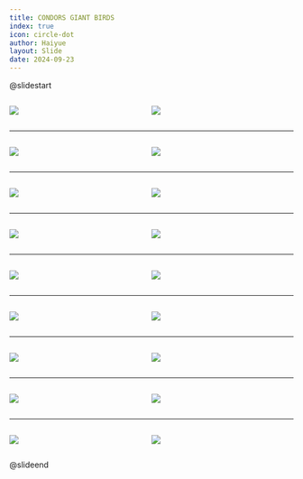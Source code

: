 ```yaml
---
title: CONDORS GIANT BIRDS
index: true
icon: circle-dot
author: Haiyue
layout: Slide
date: 2024-09-23
---
```

 
@slidestart

<div style="display:flex">
<div style="flex:1">

![](/reading/english/Level-S/CONDORS%20GIANT%20BIRDS/001.webp)
</div>
<div style="flex:1">

![](/reading/english/Level-S/CONDORS%20GIANT%20BIRDS/002.webp)
</div>
</div>

---

<div style="display:flex">
<div style="flex:1">

![](/reading/english/Level-S/CONDORS%20GIANT%20BIRDS/003.webp)
</div>
<div style="flex:1">

![](/reading/english/Level-S/CONDORS%20GIANT%20BIRDS/004.webp)
</div>
</div>

---

<div style="display:flex">
<div style="flex:1">

![](/reading/english/Level-S/CONDORS%20GIANT%20BIRDS/005.webp)
</div>
<div style="flex:1">

![](/reading/english/Level-S/CONDORS%20GIANT%20BIRDS/006.webp)
</div>
</div>

---

<div style="display:flex">
<div style="flex:1">

![](/reading/english/Level-S/CONDORS%20GIANT%20BIRDS/007.webp)
</div>
<div style="flex:1">

![](/reading/english/Level-S/CONDORS%20GIANT%20BIRDS/008.webp)
</div>
</div>

---

<div style="display:flex">
<div style="flex:1">

![](/reading/english/Level-S/CONDORS%20GIANT%20BIRDS/009.webp)
</div>
<div style="flex:1">

![](/reading/english/Level-S/CONDORS%20GIANT%20BIRDS/010.webp)
</div>
</div>

---

<div style="display:flex">
<div style="flex:1">

![](/reading/english/Level-S/CONDORS%20GIANT%20BIRDS/011.webp)
</div>
<div style="flex:1">

![](/reading/english/Level-S/CONDORS%20GIANT%20BIRDS/012.webp)
</div>
</div>

---

<div style="display:flex">
<div style="flex:1">

![](/reading/english/Level-S/CONDORS%20GIANT%20BIRDS/013.webp)
</div>
<div style="flex:1">

![](/reading/english/Level-S/CONDORS%20GIANT%20BIRDS/014.webp)
</div>
</div>

---

<div style="display:flex">
<div style="flex:1">

![](/reading/english/Level-S/CONDORS%20GIANT%20BIRDS/015.webp)
</div>
<div style="flex:1">

![](/reading/english/Level-S/CONDORS%20GIANT%20BIRDS/016.webp)
</div>
</div>

---

<div style="display:flex">
<div style="flex:1">

![](/reading/english/Level-S/CONDORS%20GIANT%20BIRDS/017.webp)
</div>
<div style="flex:1">

![](/reading/english/Level-S/CONDORS%20GIANT%20BIRDS/018.webp)
</div>
</div>

@slideend